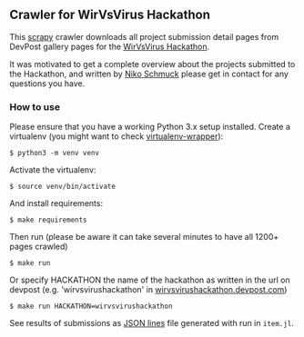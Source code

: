 ## Crawler for WirVsVirus Hackathon

This [scrapy](https://docs.scrapy.org/en/latest/index.html) crawler downloads all project submission detail pages
from DevPost gallery pages for the  [WirVsVirus Hackathon](https://wirvsvirushackathon.devpost.com/submissions).

It was motivated to get a complete overview about the projects
submitted to the Hackathon, and written by [Niko Schmuck](https://github.com/nikos)
please get in contact for any questions you have.

### How to use

Please ensure that you have a working Python 3.x setup installed.
Create a virtualenv (you might want to check [virtualenv-wrapper](https://virtualenvwrapper.readthedocs.org/en/latest/ "virtualenv-wrapper")):

```
$ python3 -m venv venv
```

Activate the virtualenv:
```
$ source venv/bin/activate
```

And install requirements:

```
$ make requirements
```

Then run (please be aware it can take several minutes to have all 1200+ pages crawled)

```
$ make run
```

Or specify HACKATHON the name of the hackathon as written in the url on devpost (e.g. 'wirvsvirushackathon' in [wirvsvirushackathon.devpost.com](wirvsvirushackathon.devpost.com))

```
$ make run HACKATHON=wirvsvirushackathon
```

See results of submissions as [JSON lines](http://jsonlines.org/) file generated with run in `item.jl`. 
